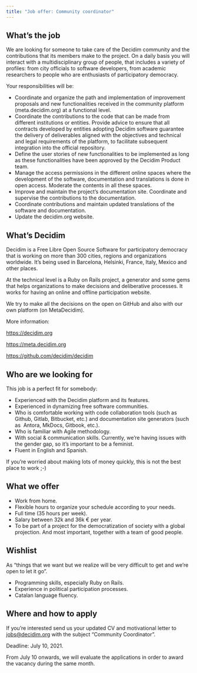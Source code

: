 ```yaml
---
title: "Job offer: Community coordinator"
---
```

## What’s the job

We are looking for someone to take care of the Decidim community and the contributions that its members make to the project. On a daily basis you will interact with a multidisciplinary group of people, that includes a variety of profiles: from city officials to software developers, from academic researchers to people who are enthusiasts of participatory democracy.

Your responsibilities will be:

* Coordinate and organize the path and implementation of improvement proposals and new functionalities received in the community platform (meta.decidim.org) at a functional level.
* Coordinate the contributions to the code that can be made from different institutions or entities. Provide advice to ensure that all contracts developed by entities adopting Decidim software guarantee the delivery of deliverables aligned with the objectives and technical and legal requirements of the platform, to facilitate subsequent integration into the official repository.
* Define the user stories of new functionalities to be implemented as long as these functionalities have been approved by the Decidim Product team.
* Manage the access permissions in the different online spaces where the development of the software, documentation and translations is done in open access. Moderate the contents in all these spaces.
* Improve and maintain the project’s documentation site. Coordinate and supervise the contributions to the documentation.
* Coordinate contributions and maintain updated translations of the software and documentation.
* Update the decidim.org website.

## What’s Decidim

Decidim is a Free Libre Open Source Software for participatory democracy that is working on more than 300 cities, regions and organizations worldwide. It’s being used in Barcelona, Helsinki, France, Italy, Mexico and other places.

At the technical level is a Ruby on Rails project, a generator and some gems that helps organizations to make decisions and deliberative processes. It works for having an online and offline participation website.

We try to make all the decisions on the open on GitHub and also with our own platform (on MetaDecidim).

More information:

<https://decidim.org>

<https://meta.decidim.org>

<https://github.com/decidim/decidim>

## Who are we looking for

This job is a perfect fit for somebody:

* Experienced with the Decidim platform and its features.
* Experienced in dynamizing free software communities.
* Who is comfortable working with code collaboration tools (such as Github, Gitlab, Bitbucket, etc.) and documentation site generators (such as  Antora, MkDocs, Gitbook, etc.).
* Who is familiar with Agile methodology.
* With social & communication skills. Currently, we’re having issues with the gender gap, so it’s important to be a feminist.
* Fluent in English and Spanish.

If you’re worried about making lots of money quickly, this is not the best place to work ;-)

## What we offer

* Work from home.
* Flexible hours to organize your schedule according to your needs.
* Full time (35 hours per week).
* Salary between 32k and 36k € per year.
* To be part of a project for the democratization of society with a global projection. And most important, together with a team of good people.

## Wishlist

As “things that we want but we realize will be very difficult to get and we’re open to let it go”.

* Programming skills, especially Ruby on Rails.
* Experience in political participation processes.
* Catalan language fluency.

## Where and how to apply

If you’re interested send us your updated CV and motivational letter to [jobs@decidim.org](mailto:jobs@decidim.org) with the subject “Community Coordinator”. 

Deadline: July 10, 2021. 

From July 10 onwards, we will evaluate the applications in order to award the vacancy during the same month.